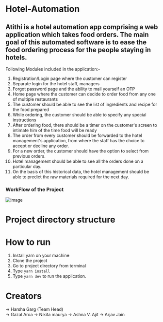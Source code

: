 # Hotel-Automation

## Atithi is a hotel automation app comprising a web application which takes food orders. The main goal of this automated software is to ease the food ordering process for the people staying in hotels.

Following Modules included in the application:-
1. Registration/Login page where the customer can register
2. Separate login for the hotel staff, managers
3. Forgot password page and the ability to mail yourself an OTP
4. Home page where the customer can decide to order food from any one of multiple restaurants
5. The customer should be able to see the list of ingredients and recipe for the food prepared
6. While ordering, the customer should be able to specify any special instructions
7. After ordering food, there should be a timer on the customer's screen to intimate him of the time food will be ready
8. The order from every customer should be forwarded to the hotel management's application, from where the staff has the choice to accept or decline any order.
9. For a new order, the customer should have the option to select from previous orders.
10. Hotel management should be able to see all the orders done on a particular day.
11. On the basis of this historical data, the hotel management should be able to predict the raw materials required for the next day.

### WorkFlow of the Project

![image](https://user-images.githubusercontent.com/55214244/113440507-308c0a80-940a-11eb-8004-8e6d1d297fec.png)

# Project directory structure

# How to run
1. Install yarn on your machine
2. Clone the project
3. Go to project directory from terminal 
4. Type ```yarn install```
5. Type ```yarn dev``` to run the application.
 
# Creators
-> Harsha Garg (Team Head) <br>
-> Gazal Aroa
-> Nikita maurya
-> Ashna V. Ajit
-> Arjav Jain
